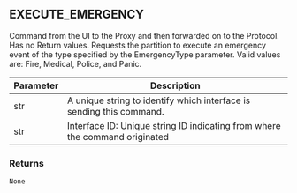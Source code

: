 ## EXECUTE_EMERGENCY

Command from the UI to the Proxy and then forwarded on to the Protocol. Has no Return values. Requests the partition to execute an emergency event of the type specified by the EmergencyType parameter. Valid values are: Fire, Medical, Police, and Panic.


| Parameter | Description |
| --- | --- |
| str |  A unique string to identify which interface is sending this command. |
| str | Interface ID: Unique string ID indicating from where the command originated |



### Returns

`None`



